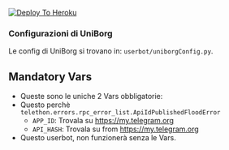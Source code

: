 
[![Deploy To Heroku](https://www.herokucdn.com/deploy/button.svg)](https://heroku.com/deploy)


### Configurazioni di UniBorg

Le config di UniBorg si trovano in: `userbot/uniborgConfig.py`.




## Mandatory Vars

- Queste sono le uniche 2 Vars obbligatorie:
- Questo perchè `telethon.errors.rpc_error_list.ApiIdPublishedFloodError`
    - `APP_ID`:   Trovala su https://my.telegram.org
    - `API_HASH`:   Trovala su from https://my.telegram.org
- Questo userbot, non funzionerà senza le Vars.
